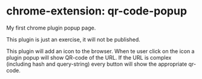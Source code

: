 # chrome-extension: qr-code-popup

My first chrome plugin popup page.

This plugin is just an exercise, it will not be published.

This plugin will add an icon to the browser. When te user click on the icon a plugin popup will show QR-code of the URL. If the URL is complex (including hash and query-string) every button will show the appropriate qr-code.